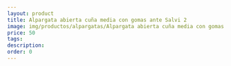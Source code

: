 ```yaml
---
layout: product
title: Alpargata abierta cuña media con gomas ante Salvi 2 
image: img/productos/alpargatas/Alpargata abierta cuña media con gomas ante Salvi 2 =50.webp
price: 50
tags: 
description: 
order: 0
---
```

